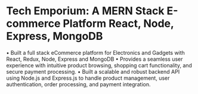 # Tech Emporium: A MERN Stack E-commerce Platform React, Node, Express, MongoDB
• Built a full stack eCommerce platform for Electronics and Gadgets with React, Redux, Node, Express and MongoDB
• Provides a seamless user experience with intuitive product browsing, shopping cart functionality, and secure
payment processing.
• Built a scalable and robust backend API using Node.js and Express.js to handle product management, user
authentication, order processing, and payment integration.
